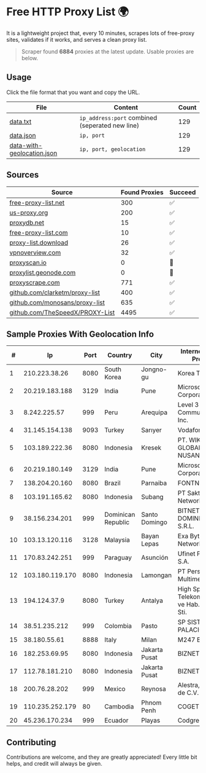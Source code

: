 
# Free HTTP Proxy List 🌍

It is a lightweight project that, every 10 minutes, scrapes lots of free-proxy sites, validates if it works, and serves a clean proxy list.


> Scraper found **6884** proxies at the latest update. Usable proxies are below.

## Usage

Click the file format that you want and copy the URL.


|File|Content|Count|
|----|-------|-----|
|[data.txt](https://raw.githubusercontent.com/themiralay/Proxy-List-World/master/data.txt)|`ip_address:port` combined (seperated new line)|129|
|[data.json](https://raw.githubusercontent.com/themiralay/Proxy-List-World/master/data.json)|`ip, port`|129|
|[data-with-geolocation.json](https://raw.githubusercontent.com/themiralay/Proxy-List-World/master/data-with-geolocation.json)|`ip, port, geolocation`|129|

## Sources

|Source|Found Proxies|Succeed|
|------|-------------|-------|
|[free-proxy-list.net](https://free-proxy-list.net)|300|✅|
|[us-proxy.org](https://www.us-proxy.org)|200|✅|
|[proxydb.net](http://proxydb.net)|15|✅|
|[free-proxy-list.com](https://free-proxy-list.com/?page=&port=&type%5B%5D=http&type%5B%5D=https&up_time=0&search=Search)|10|✅|
|[proxy-list.download](https://www.proxy-list.download/HTTP)|26|✅|
|[vpnoverview.com](https://vpnoverview.com/privacy/anonymous-browsing/free-proxy-servers)|32|✅|
|[proxyscan.io](https://www.proxyscan.io)|0|🚫|
|[proxylist.geonode.com](https://proxylist.geonode.com/api/proxy-list?limit=300&page=1&sort_by=lastChecked&sort_type=desc&protocols=http,https)|0|🚫|
|[proxyscrape.com](https://api.proxyscrape.com/v2/?request=displayproxies&protocol=http&timeout=10000&country=all&ssl=all&anonymity=all)|771|✅|
|[github.com/clarketm/proxy-list](https://raw.githubusercontent.com/clarketm/proxy-list/master/proxy-list-raw.txt)|400|✅|
|[github.com/monosans/proxy-list](https://raw.githubusercontent.com/monosans/proxy-list/main/proxies/http.txt)|635|✅|
|[github.com/TheSpeedX/PROXY-List](https://raw.githubusercontent.com/TheSpeedX/PROXY-List/master/http.txt)|4495|✅|


## Sample Proxies With Geolocation Info

|#|Ip|Port|Country|City|Internet Service Provider|
|-|--|----|-------|----|-------------------------|
|1|210.223.38.26|8080|South Korea|Jongno-gu|Korea Telecom|
|2|20.219.183.188|3129|India|Pune|Microsoft Corporation|
|3|8.242.225.57|999|Peru|Arequipa|Level 3 Communications, Inc.|
|4|31.145.154.138|9093|Turkey|Sarıyer|Vodafone Internal|
|5|103.189.222.36|8080|Indonesia|Kresek|PT. WIKAPLUS GLOBAL NUSANTARA|
|6|20.219.180.149|3129|India|Pune|Microsoft Corporation|
|7|138.204.20.160|8080|Brazil|Parnaiba|FONTNET ME|
|8|103.191.165.62|8080|Indonesia|Subang|PT Sakti Wijaya Network|
|9|38.156.234.201|999|Dominican Republic|Santo Domingo|BITNET DOMINICANA, S.R.L.|
|10|103.13.120.116|3128|Malaysia|Bayan Lepas|Exa Bytes Network Sdn.Bhd.|
|11|170.83.242.251|999|Paraguay|Asunción|Ufinet Panama S.A.|
|12|103.180.119.170|8080|Indonesia|Lamongan|PT Persada Data Multimedia|
|13|194.124.37.9|8080|Turkey|Antalya|High Speed Telekomunikasyon ve Hab. Hiz. Ltd. Sti.|
|14|38.51.235.212|999|Colombia|Pasto|SP SISTEMAS PALACIOS LTDA|
|15|38.180.55.61|8888|Italy|Milan|M247 Europe SRL|
|16|182.253.69.95|8080|Indonesia|Jakarta Pusat|BIZNET|
|17|112.78.181.210|8080|Indonesia|Jakarta Pusat|BIZNET|
|18|200.76.28.202|999|Mexico|Reynosa|Alestra, S. de R.L. de C.V.|
|19|110.235.252.179|80|Cambodia|Phnom Penh|COGETEL Co|
|20|45.236.170.234|999|Ecuador|Playas|Codgrec S.A.|



## Contributing

Contributions are welcome, and they are greatly appreciated! Every
little bit helps, and credit will always be given.

